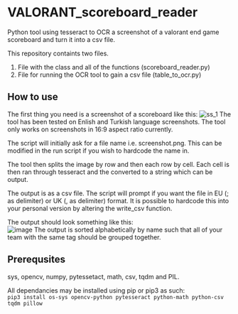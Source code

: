 # VALORANT_scoreboard_reader
Python tool using tesseract to OCR a screenshot of a valorant end game scoreboard and turn it into a csv file.

This repository containts two files. 

1. File with the class and all of the functions (scoreboard_reader.py)
2. File for running the OCR tool to gain a csv file (table_to_ocr.py)


## How to use
The first thing you need is a screenshot of a scoreboard like this:
![ss_1](https://user-images.githubusercontent.com/57774007/220695198-47f6b995-b1e4-4fc8-83f6-46325065e388.png)
The tool has been tested on Enlish and Turkish language screenshots.
The tool only works on screenshots in 16:9 aspect ratio currently.

The script will initially ask for a file name i.e. screenshot.png.
This can be modified in the run script if you wish to hardcode the name in.

The tool then splits the image by row and then each row by cell.
Each cell is then ran through tesseract and the converted to a string which can be output.

The output is as a csv file. The script will prompt if you want the file in EU (; as delimiter) or UK (, as delimiter) format.
It is possible to hardcode this into your personal version by altering the write_csv function.

The output should look something like this: <br>
![image](https://user-images.githubusercontent.com/57774007/220700904-34984cfc-61cd-4004-b12f-9393d50e6664.png)
The output is sorted alphabetically by name such that all of your team with the same tag should be grouped together.

## Prerequsites
sys, opencv, numpy, pytessetact, math, csv, tqdm and PIL.

All dependancies may be installed using pip or pip3 as such:
<code> pip3 install os-sys opencv-python pytesseract python-math python-csv tqdm pillow </code>
